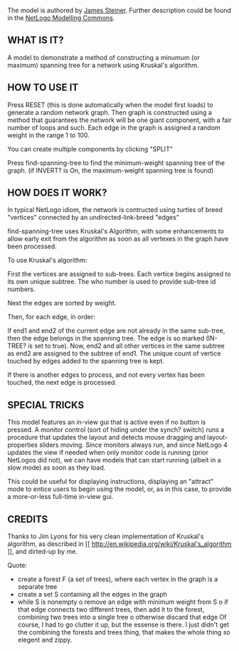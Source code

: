 The model is authored by [James Steiner](http://modelingcommons.org/?id=296). Further description could be found in the [NetLogo Modelling Commons](http://modelingcommons.org/browse/one_model/3375).

## WHAT IS IT?
A model to demonstrate a method of constructing a minumum (or maximum) spanning tree for a network using Kruskal's algorithm.

## HOW TO USE IT
Press RESET (this is done automatically when the model first loads) to generate a random network graph. Then graph is constructed using a method that guarantees the network will be one giant component, with a fair number of loops and such. Each edge in the graph is assigned a random weight in the range 1 to 100.

You can create multiple components by clicking "SPLIT"

Press find-spanning-tree to find the minimum-weight spanning tree of the graph. (if INVERT? is On, the maximum-weight spanning tree is found)

## HOW DOES IT WORK?
In typical NetLogo idiom, the network is contructed using turtles of breed "vertices" connected by an undirected-link-breed "edges"

find-spanning-tree uses Kruskal's Algorithm, with some enhancements to allow early exit from the algorithm as soon as all vertexes in the graph have been processed.

To use Kruskal's algorithm:

First the vertices are assigned to sub-trees. Each vertice begins assigned to its own unique subtree. The who number is used to provide sub-tree id numbers.

Next the edges are sorted by weight.

Then, for each edge, in order:

If end1 and end2 of the current edge are not already in the same sub-tree, then the edge belongs in the spanning tree. The edge is so marked (IN-TREE? is set to true). Now, end2 and all other vertices in the same subtree as end2 are assigned to the subtree of end1. The unique count of vertice touched by edges added to the spanning tree is kept.

If there is another edges to process, and not every vertex has been touched, the next edge is processed.

## SPECIAL TRICKS
This model features an in-view gui that is active even if no button is pressed. A monitor control (sort of hiding under the synch? switch) runs a procedure that updates the layout and detects mouse dragging and layout-properties sliders moving. Since monitors always run, and since NetLogo 4 updates the view if needed when only monitor code is running (prior NetLogos did not), we can have models that can start running (albeit in a slow mode) as soon as they load.

This could be useful for displaying instructions, displaying an "attract" mode to entice users to begin using the model, or, as in this case, to provide a more-or-less full-time in-view gui.

## CREDITS
Thanks to Jim Lyons for his very clean implementation of Kruskal's algorithm, as described in [[ http://en.wikipedia.org/wiki/Kruskal's_algorithm ]], and dirted-up by me.

Quote:

 * create a forest F (a set of trees),
   where each vertex in the graph is a separate tree
 * create a set S containing all the edges in the graph
 * while S is nonempty
   o remove an edge with minimum weight from S
   o if that edge connects two different trees, then add it to the forest,
     combining two trees into a single tree
   o otherwise discard that edge
Of course, I had to go clutter it up, but the essense is there. I just didn't get the combining the forests and trees thing, that makes the whole thing so elegent and zippy.